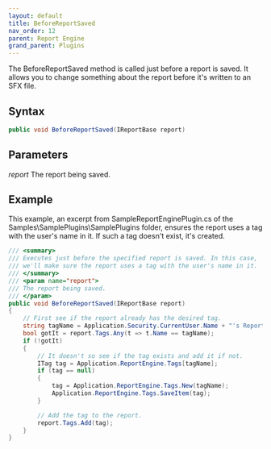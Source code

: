 ```yaml
---
layout: default
title: BeforeReportSaved
nav_order: 12
parent: Report Engine
grand_parent: Plugins
---
```


The BeforeReportSaved method is called just before a report is saved. It allows you to change something about the report before it's written to an SFX file.

## Syntax
```csharp
public void BeforeReportSaved(IReportBase report)
```

## Parameters
*report*
The report being saved.

## Example
This example, an excerpt from SampleReportEnginePlugin.cs of the Samples\SamplePlugins\SamplePlugins folder, ensures the report uses a tag with the user's name in it. If such a tag doesn't exist, it's created.

```csharp
/// <summary>
/// Executes just before the specified report is saved. In this case,
/// we'll make sure the report uses a tag with the user's name in it.
/// </summary>
/// <param name="report">
/// The report being saved.
/// </param>
public void BeforeReportSaved(IReportBase report)
{
    // First see if the report already has the desired tag.
    string tagName = Application.Security.CurrentUser.Name + "'s Reports";
    bool gotIt = report.Tags.Any(t => t.Name == tagName);
    if (!gotIt)
    {
        // It doesn't so see if the tag exists and add it if not.
        ITag tag = Application.ReportEngine.Tags[tagName];
        if (tag == null)
        {
            tag = Application.ReportEngine.Tags.New(tagName);
            Application.ReportEngine.Tags.SaveItem(tag);
        }

        // Add the tag to the report.
        report.Tags.Add(tag);
    }
}
```
